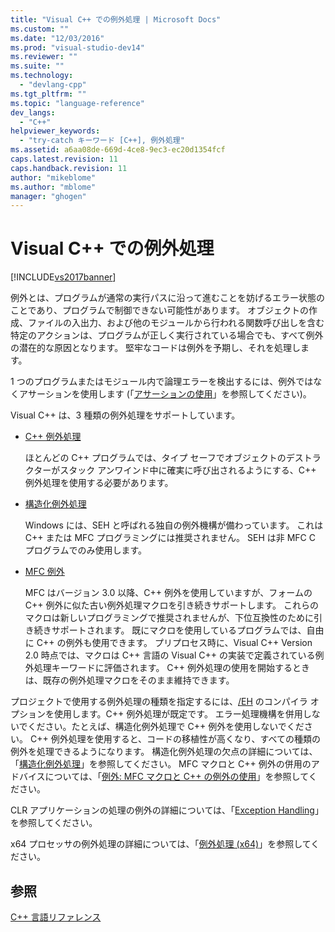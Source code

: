 ```yaml
---
title: "Visual C++ での例外処理 | Microsoft Docs"
ms.custom: ""
ms.date: "12/03/2016"
ms.prod: "visual-studio-dev14"
ms.reviewer: ""
ms.suite: ""
ms.technology: 
  - "devlang-cpp"
ms.tgt_pltfrm: ""
ms.topic: "language-reference"
dev_langs: 
  - "C++"
helpviewer_keywords: 
  - "try-catch キーワード [C++], 例外処理"
ms.assetid: a6aa08de-669d-4ce8-9ec3-ec20d1354fcf
caps.latest.revision: 11
caps.handback.revision: 11
author: "mikeblome"
ms.author: "mblome"
manager: "ghogen"
---
```

# Visual C++ での例外処理
[!INCLUDE[vs2017banner](../assembler/inline/includes/vs2017banner.md)]

例外とは、プログラムが通常の実行パスに沿って進むことを妨げるエラー状態のことであり、プログラムで制御できない可能性があります。  オブジェクトの作成、ファイルの入出力、および他のモジュールから行われる関数呼び出しを含む特定のアクションは、プログラムが正しく実行されている場合でも、すべて例外の潜在的な原因となります。  堅牢なコードは例外を予期し、それを処理します。  
  
 1 つのプログラムまたはモジュール内で論理エラーを検出するには、例外ではなくアサーションを使用します \(「[アサーションの使用](../Topic/C-C++%20Assertions.md)」を参照してください\)。  
  
 Visual C\+\+ は、3 種類の例外処理をサポートしています。  
  
-   [C\+\+ 例外処理](../cpp/cpp-exception-handling.md)  
  
     ほとんどの C\+\+ プログラムでは、タイプ セーフでオブジェクトのデストラクターがスタック アンワインド中に確実に呼び出されるようにする、C\+\+ 例外処理を使用する必要があります。  
  
-   [構造化例外処理](../cpp/structured-exception-handling-c-cpp.md)  
  
     Windows には、SEH と呼ばれる独自の例外機構が備わっています。  これは C\+\+ または MFC プログラミングには推奨されません。  SEH は非 MFC C プログラムでのみ使用します。  
  
-   [MFC 例外](../mfc/exception-handling-in-mfc.md)  
  
     MFC はバージョン 3.0 以降、C\+\+ 例外を使用していますが、フォームの C\+\+ 例外に似た古い例外処理マクロを引き続きサポートします。  これらのマクロは新しいプログラミングで推奨されませんが、下位互換性のために引き続きサポートされます。  既にマクロを使用しているプログラムでは、自由に C\+\+ の例外も使用できます。  プリプロセス時に、Visual C\+\+ Version 2.0 時点では、マクロは C\+\+ 言語の Visual C\+\+ の実装で定義されている例外処理キーワードに評価されます。  C\+\+ 例外処理の使用を開始するときは、既存の例外処理マクロをそのまま維持できます。  
  
 プロジェクトで使用する例外処理の種類を指定するには、[\/EH](../build/reference/eh-exception-handling-model.md) のコンパイラ オプションを使用します。C\+\+ 例外処理が既定です。  エラー処理機構を併用しないでください。たとえば、構造化例外処理で C\+\+ 例外を使用しないでください。  C\+\+ 例外処理を使用すると、コードの移植性が高くなり、すべての種類の例外を処理できるようになります。  構造化例外処理の欠点の詳細については、「[構造化例外処理](../cpp/structured-exception-handling-c-cpp.md)」を参照してください。  MFC マクロと C\+\+ 例外の併用のアドバイスについては、「[例外: MFC マクロと C\+\+ の例外の使用](../mfc/exceptions-using-mfc-macros-and-cpp-exceptions.md)」を参照してください。  
  
 CLR アプリケーションの処理の例外の詳細については、「[Exception Handling](../windows/exception-handling-cpp-component-extensions.md)」を参照してください。  
  
 x64 プロセッサの例外処理の詳細については、「[例外処理 \(x64\)](../build/exception-handling-x64.md)」を参照してください。  
  
## 参照  
 [C\+\+ 言語リファレンス](../cpp/cpp-language-reference.md)